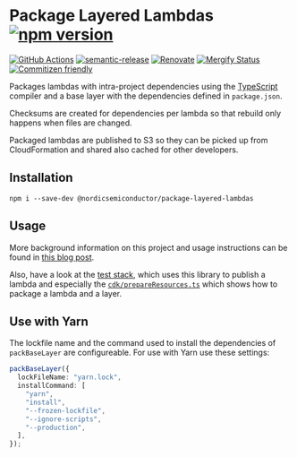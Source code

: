 # Package Layered Lambdas [![npm version](https://img.shields.io/npm/v/@nordicsemiconductor/package-layered-lambdas.svg)](https://www.npmjs.com/package/@nordicsemiconductor/package-layered-lambdas)

[![GitHub Actions](https://github.com/NordicSemiconductor/cloud-aws-package-layered-lambdas-js/workflows/Test%20and%20Release/badge.svg)](https://github.com/NordicSemiconductor/cloud-aws-package-layered-lambdas-js/actions)
[![semantic-release](https://img.shields.io/badge/%20%20%F0%9F%93%A6%F0%9F%9A%80-semantic--release-e10079.svg)](https://github.com/semantic-release/semantic-release)
[![Renovate](https://img.shields.io/badge/renovate-enabled-brightgreen.svg)](https://renovatebot.com)
[![Mergify Status](https://img.shields.io/endpoint.svg?url=https://gh.mergify.io/badges/NordicSemiconductor/cloud-aws-package-layered-lambdas-js)](https://mergify.io)
[![Commitizen friendly](https://img.shields.io/badge/commitizen-friendly-brightgreen.svg)](http://commitizen.github.io/cz-cli/)

Packages lambdas with intra-project dependencies using the
[TypeScript](https://www.typescriptlang.org/) compiler and a base layer with the
dependencies defined in `package.json`.

Checksums are created for dependencies per lambda so that rebuild only happens
when files are changed.

Packaged lambdas are published to S3 so they can be picked up from
CloudFormation and shared also cached for other developers.

## Installation

    npm i --save-dev @nordicsemiconductor/package-layered-lambdas

## Usage

More background information on this project and usage instructions can be found
in
[this blog post](https://coderbyheart.com/how-i-package-typescript-lambdas-for-aws/).

Also, have a look at the [test stack](./cdk/cloudformation.ts), which uses this
library to publish a lambda and especially the
[`cdk/prepareResources.ts`](./cdk/prepareResources.ts) which shows how to
package a lambda and a layer.

## Use with Yarn

The lockfile name and the command used to install the dependencies of
`packBaseLayer` are configureable. For use with Yarn use these settings:

```typescript
packBaseLayer({
  lockFileName: "yarn.lock",
  installCommand: [
    "yarn",
    "install",
    "--frozen-lockfile",
    "--ignore-scripts",
    "--production",
  ],
});
```
